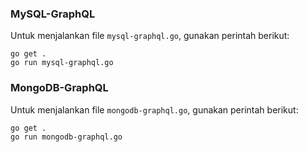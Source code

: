 ### MySQL-GraphQL
Untuk menjalankan file `mysql-graphql.go`, gunakan perintah berikut:
```
go get .
go run mysql-graphql.go
```
### MongoDB-GraphQL
Untuk menjalankan file `mongodb-graphql.go`, gunakan perintah berikut:
```
go get .
go run mongodb-graphql.go
```